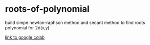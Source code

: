 # roots-of-polynomial
build simpe newton-raphson method and secant method to find roots polynomial for 2d(x,y)

[link to google colab](https://colab.research.google.com/github/faliqadlan/roots-of-polynomial/blob/main/roots.ipynb#scrollTo=sFanjJwE09YK)
